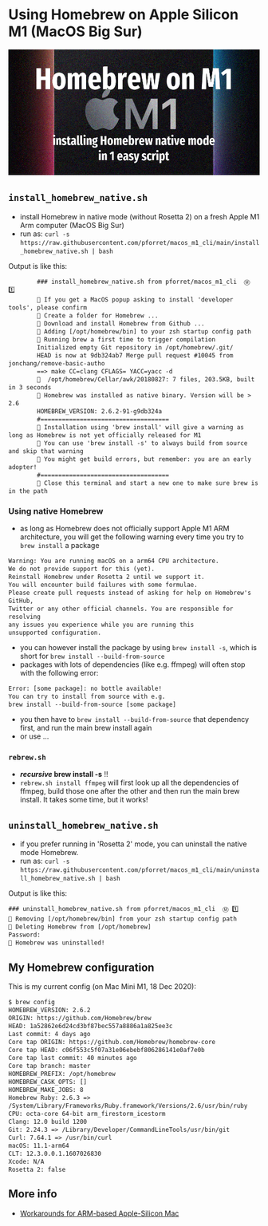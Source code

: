 # Using Homebrew on Apple Silicon M1 (MacOS Big Sur)

![](macos_m1_cli.jpg)
## `install_homebrew_native.sh`

* install Homebrew in native mode (without Rosetta 2) on a fresh Apple M1 Arm computer (MacOS Big Sur)
* run as: `curl -s https://raw.githubusercontent.com/pforret/macos_m1_cli/main/install_homebrew_native.sh | bash`

Output is like this:
```  
        ### install_homebrew_native.sh from pforret/macos_m1_cli  Ⓜ️ 1️⃣
        🍺 If you get a MacOS popup asking to install 'developer tools', please confirm
        🍺 Create a folder for Homebrew ...
        🍺 Download and install Homebrew from Github ...
        🍺 Adding [/opt/homebrew/bin] to your zsh startup config path
        🍺 Running brew a first time to trigger compilation
        Initialized empty Git repository in /opt/homebrew/.git/
        HEAD is now at 9db324ab7 Merge pull request #10045 from jonchang/remove-basic-autho
        ==> make CC=clang CFLAGS= YACC=yacc -d
        🍺  /opt/homebrew/Cellar/awk/20180827: 7 files, 203.5KB, built in 3 seconds
        🍺 Homebrew was installed as native binary. Version will be > 2.6
        HOMEBREW_VERSION: 2.6.2-91-g9db324a
        #====================================
        🍺 Installation using 'brew install' will give a warning as long as Homebrew is not yet officially released for M1
        🍺 You can use 'brew install -s' to always build from source and skip that warning
        🍺 You might get build errors, but remember: you are an early adopter!
        #====================================
        🍺 Close this terminal and start a new one to make sure brew is in the path
```  

### Using native Homebrew

* as long as Homebrew does not officially support Apple M1 ARM architecture, 
  you will get the following warning every time you try to `brew install` a package

```  
Warning: You are running macOS on a arm64 CPU architecture.
We do not provide support for this (yet).
Reinstall Homebrew under Rosetta 2 until we support it.
You will encounter build failures with some formulae.
Please create pull requests instead of asking for help on Homebrew's GitHub,
Twitter or any other official channels. You are responsible for resolving
any issues you experience while you are running this
unsupported configuration.
```  

* you can however install the package by using `brew install -s`, 
  which is short for `brew install --build-from-source`
* packages with lots of dependencies (like e.g. ffmpeg) will often stop with the following error:
```  
Error: [some package]: no bottle available!
You can try to install from source with e.g.
brew install --build-from-source [some package]
```  
* you then have to `brew install --build-from-source` that dependency first, and run the main brew install again
* or use ...

### `rebrew.sh`

* **_recursive_ brew install -s** !!
* `rebrew.sh install ffmpeg` will first look up all the dependencies of ffmpeg, 
  build those one after the other and then run the main brew install. 
  It takes some time, but it works!


## `uninstall_homebrew_native.sh`

* if you prefer running in 'Rosetta 2' mode, you can uninstall the native mode Homebrew.
* run as: `curl -s https://raw.githubusercontent.com/pforret/macos_m1_cli/main/uninstall_homebrew_native.sh | bash`

Output is like this:
```  
### uninstall_homebrew_native.sh from pforret/macos_m1_cli  Ⓜ️ 1️⃣
🧽 Removing [/opt/homebrew/bin] from your zsh startup config path
🧽 Deleting Homebrew from [/opt/homebrew]
Password:
🧽 Homebrew was uninstalled!
```  

## My Homebrew configuration

This is my current config (on Mac Mini M1, 18 Dec 2020):

    $ brew config
    HOMEBREW_VERSION: 2.6.2
    ORIGIN: https://github.com/Homebrew/brew
    HEAD: 1a52862e6d24cd3bf87bec557a8886a1a825ee3c
    Last commit: 4 days ago
    Core tap ORIGIN: https://github.com/Homebrew/homebrew-core
    Core tap HEAD: c06f553c5f07a31e06ebebf806286141e0af7e0b
    Core tap last commit: 40 minutes ago
    Core tap branch: master
    HOMEBREW_PREFIX: /opt/homebrew
    HOMEBREW_CASK_OPTS: []
    HOMEBREW_MAKE_JOBS: 8
    Homebrew Ruby: 2.6.3 => /System/Library/Frameworks/Ruby.framework/Versions/2.6/usr/bin/ruby
    CPU: octa-core 64-bit arm_firestorm_icestorm
    Clang: 12.0 build 1200
    Git: 2.24.3 => /Library/Developer/CommandLineTools/usr/bin/git
    Curl: 7.64.1 => /usr/bin/curl
    macOS: 11.1-arm64
    CLT: 12.3.0.0.1.1607026830
    Xcode: N/A
    Rosetta 2: false


## More info
* [Workarounds for ARM-based Apple-Silicon Mac](https://github.com/mikelxc/Workarounds-for-ARM-mac)
